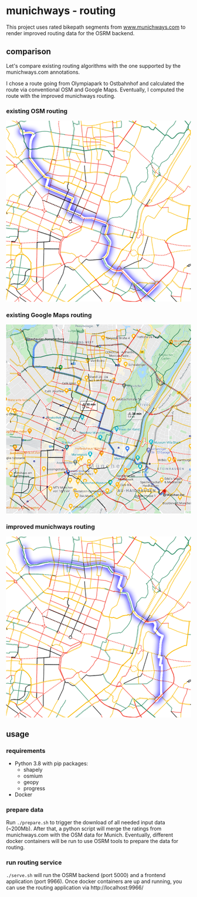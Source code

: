 # munichways - routing

This project uses rated bikepath segments from www.munichways.com to render improved routing data for the OSRM backend.

## comparison

Let's compare existing routing algorithms with the one supported by the munichways.com annotations.

I chose a route going from Olympiapark to Ostbahnhof and calculated the route via conventional OSM and Google Maps. Eventually, I computed the route with the improved munichways routing.

### existing OSM routing

![existing OSM routing](img/existing.png)

### existing Google Maps routing

![existing Google Maps routing](img/googlemaps.png)

### improved munichways routing

![improved munichways routing](img/improved.png)

## usage

### requirements

- Python 3.8 with pip packages:
  - shapely
  - osmium
  - geopy
  - progress
- Docker

### prepare data

Run `./prepare.sh` to trigger the download of all needed input data (~200Mb).
After that, a python script will merge the ratings from munichways.com with the OSM data for Munich.
Eventually, different docker containers will be run to use OSRM tools to prepare the data for routing.

### run routing service

`./serve.sh` will run the OSRM backend (port 5000) and a frontend application (port 9966). Once docker containers are up and running, you can use the routing application via http://localhost:9966/
